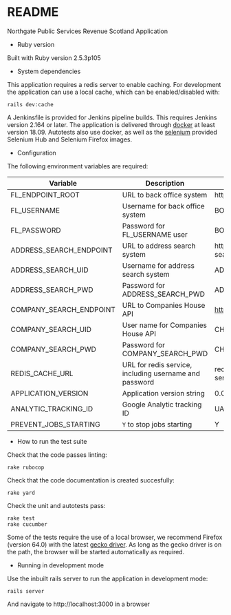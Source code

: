 # README

Northgate Public Services Revenue Scotland Application

* Ruby version

Built with Ruby version 2.5.3p105

* System dependencies

This application requires a redis server to enable caching. For development the application can use a local cache, which can be enabled/disabled with:

```
rails dev:cache
```

A Jenkinsfile is provided for Jenkins pipeline builds. This requires Jenkins version 2.164 or later. The application is delivered through [docker](https://www.docker.com/) at least version 18.09. Autotests also use docker, as well as the [selenium](https://github.com/SeleniumHQ/docker-selenium) provided Selenium Hub and Selenium Firefox images.

* Configuration

The following environment variables are required:

| Variable                | Description                                            | Example                               |
| ----------------------- | ------------------------------------------------------ | ------------------------------------- |
| FL_ENDPOINT_ROOT        | URL to back office system                              | http://back-office:8080/service       |
| FL_USERNAME             | Username for back office system                        | BOUSER                                |
| FL_PASSWORD             | Password for FL_USERNAME user                          | BOPASSWORD                            |
| ADDRESS_SEARCH_ENDPOINT | URL to address search system                           | http://address-search:8080/service    |
| ADDRESS_SEARCH_UID      | Username for address search system                     | ADDSEARCHUSER                         |
| ADDRESS_SEARCH_PWD      | Password for ADDRESS_SEARCH_PWD                        | ADDSEARCHPASS                         |
| COMPANY_SEARCH_ENDPOINT | URL to Companies House API                             | https://api.companieshouse.gov.uk     |
| COMPANY_SEARCH_UID      | User name for Companies House API                      | CH_USER                               |
| COMPANY_SEARCH_PWD      | Password for COMPANY_SEARCH_PWD                        | CH_PASSWORD                           |
| REDIS_CACHE_URL         | URL for redis service, including username and password | redis://:password@redis-server:6379/1 |
| APPLICATION_VERSION     | Application version string                             | 0.0.0                                 |
| ANALYTIC_TRACKING_ID    | Google Analytic tracking ID                            | UA-123456789-1                        |
| PREVENT_JOBS_STARTING   | `Y` to stop jobs starting                              | Y                                     |

* How to run the test suite

Check that the code passes linting:

```
rake rubocop
```

Check that the code documentation is created succesfully:

```
rake yard
```

Check the unit and autotests pass:

```
rake test
rake cucumber
```

Some of the tests require the use of a local browser, we recommend Firefox (version 64.0) with the latest [gecko driver](https://github.com/mozilla/geckodriver). 
As long as the gecko driver is on the path, the browser will be started automatically as required.

* Running in development mode

Use the inbuilt rails server to run the application in development mode:

```
rails server
```

And navigate to http://localhost:3000 in a browser